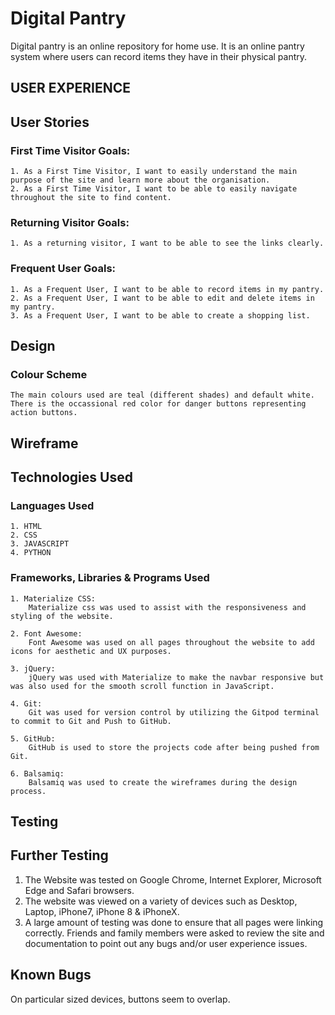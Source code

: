 
# Digital Pantry

Digital pantry is an online repository for home use. It is an online pantry system where users can record items they have in their physical pantry.

## USER EXPERIENCE
## User Stories
### First Time Visitor Goals:

    1. As a First Time Visitor, I want to easily understand the main purpose of the site and learn more about the organisation.
    2. As a First Time Visitor, I want to be able to easily navigate throughout the site to find content.


### Returning Visitor Goals:
    1. As a returning visitor, I want to be able to see the links clearly.


### Frequent User Goals:
    1. As a Frequent User, I want to be able to record items in my pantry.
    2. As a Frequent User, I want to be able to edit and delete items in my pantry.
    3. As a Frequent User, I want to be able to create a shopping list.
    
## Design

### Colour Scheme
    The main colours used are teal (different shades) and default white. There is the occassional red color for danger buttons representing action buttons.





## Wireframe
## Technologies Used

### Languages Used
    1. HTML
    2. CSS
    3. JAVASCRIPT
    4. PYTHON


### Frameworks, Libraries & Programs Used

    1. Materialize CSS:
        Materialize css was used to assist with the responsiveness and styling of the website.

    2. Font Awesome:
        Font Awesome was used on all pages throughout the website to add icons for aesthetic and UX purposes.

    3. jQuery:
        jQuery was used with Materialize to make the navbar responsive but was also used for the smooth scroll function in JavaScript.

    4. Git:
        Git was used for version control by utilizing the Gitpod terminal to commit to Git and Push to GitHub.

    5. GitHub:
        GitHub is used to store the projects code after being pushed from Git.

    6. Balsamiq:
        Balsamiq was used to create the wireframes during the design process.
## Testing


## Further Testing

1. The Website was tested on Google Chrome, Internet Explorer, Microsoft Edge and Safari browsers.
2. The website was viewed on a variety of devices such as Desktop, Laptop, iPhone7, iPhone 8 & iPhoneX.
3. A large amount of testing was done to ensure that all pages were linking correctly.
Friends and family members were asked to review the site and documentation to point out any bugs and/or user experience issues.

## Known Bugs
   On particular sized devices, buttons seem to overlap.